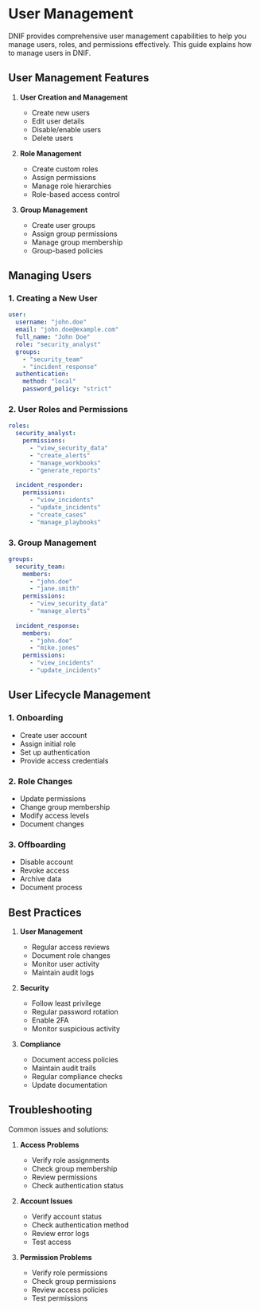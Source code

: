 # User Management

DNIF provides comprehensive user management capabilities to help you manage users, roles, and permissions effectively. This guide explains how to manage users in DNIF.

## User Management Features

1. **User Creation and Management**
   - Create new users
   - Edit user details
   - Disable/enable users
   - Delete users

2. **Role Management**
   - Create custom roles
   - Assign permissions
   - Manage role hierarchies
   - Role-based access control

3. **Group Management**
   - Create user groups
   - Assign group permissions
   - Manage group membership
   - Group-based policies

## Managing Users

### 1. Creating a New User

```yaml
user:
  username: "john.doe"
  email: "john.doe@example.com"
  full_name: "John Doe"
  role: "security_analyst"
  groups:
    - "security_team"
    - "incident_response"
  authentication:
    method: "local"
    password_policy: "strict"
```

### 2. User Roles and Permissions

```yaml
roles:
  security_analyst:
    permissions:
      - "view_security_data"
      - "create_alerts"
      - "manage_workbooks"
      - "generate_reports"
      
  incident_responder:
    permissions:
      - "view_incidents"
      - "update_incidents"
      - "create_cases"
      - "manage_playbooks"
```

### 3. Group Management

```yaml
groups:
  security_team:
    members:
      - "john.doe"
      - "jane.smith"
    permissions:
      - "view_security_data"
      - "manage_alerts"
      
  incident_response:
    members:
      - "john.doe"
      - "mike.jones"
    permissions:
      - "view_incidents"
      - "update_incidents"
```

## User Lifecycle Management

### 1. Onboarding
- Create user account
- Assign initial role
- Set up authentication
- Provide access credentials

### 2. Role Changes
- Update permissions
- Change group membership
- Modify access levels
- Document changes

### 3. Offboarding
- Disable account
- Revoke access
- Archive data
- Document process

## Best Practices

1. **User Management**
   - Regular access reviews
   - Document role changes
   - Monitor user activity
   - Maintain audit logs

2. **Security**
   - Follow least privilege
   - Regular password rotation
   - Enable 2FA
   - Monitor suspicious activity

3. **Compliance**
   - Document access policies
   - Maintain audit trails
   - Regular compliance checks
   - Update documentation

## Troubleshooting

Common issues and solutions:

1. **Access Problems**
   - Verify role assignments
   - Check group membership
   - Review permissions
   - Check authentication status

2. **Account Issues**
   - Verify account status
   - Check authentication method
   - Review error logs
   - Test access

3. **Permission Problems**
   - Verify role permissions
   - Check group permissions
   - Review access policies
   - Test permissions 